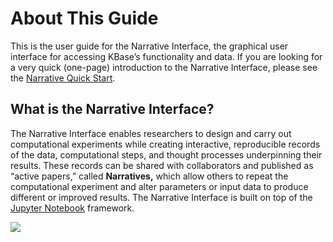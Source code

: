 # About This Guide

This is the user guide for the Narrative Interface, the graphical user interface for accessing KBase’s functionality and data. If you are looking for a very quick (one-page) introduction to the Narrative Interface, please see the [Narrative Quick Start](../quick-start.md).

## What is the Narrative Interface?

The Narrative Interface enables researchers to design and carry out computational experiments while creating interactive, reproducible records of the data, computational steps, and thought processes underpinning their results. These records can be shared with collaborators and published as “active papers,” called **Narratives,** which allow others to repeat the computational experiment and alter parameters or input data to produce different or improved results. The Narrative Interface is built on top of the [Jupyter Notebook](http://jupyter.org/) framework.

![](../../.gitbook/assets/narrative-quickstart-11-17-small.png)
